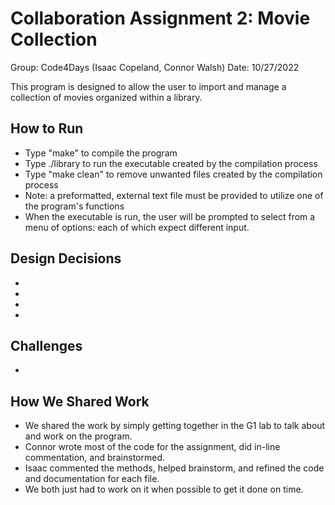 # Collaboration Assignment 2: Movie Collection
Group: Code4Days (Isaac Copeland, Connor Walsh)
Date: 10/27/2022

This program is designed to allow the user to import and manage a collection of movies organized within a library. 

## How to Run
* Type "make" to compile the program
* Type ./library to run the executable created by the compilation process
* Type "make clean" to remove unwanted files created by the compilation process
* Note: a preformatted, external text file must be provided to utilize one of the program's functions
* When the executable is run, the user will be prompted to select from a menu of options: each of which expect different input.

## Design Decisions
* 
* 
* 
*

## Challenges
*

## How We Shared Work
* We shared the work by simply getting together in the G1 lab to talk about and work on the program.
* Connor wrote most of the code for the assignment, did in-line commentation, and brainstormed.
* Isaac commented the methods, helped brainstorm, and refined the code and documentation for each file.
* We both just had to work on it when possible to get it done on time.
